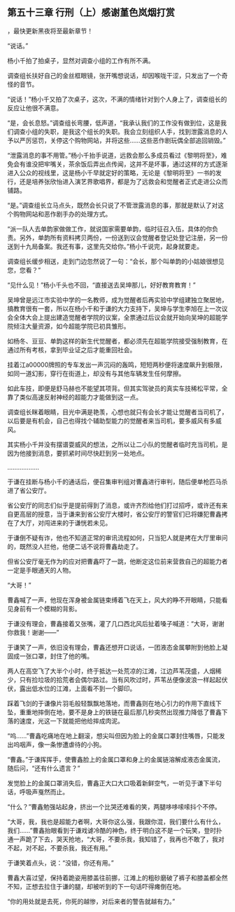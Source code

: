 ## 第五十三章 行刑（上）感谢堇色岚烟打赏
，最快更新黑夜将至最新章节！

“说话。”

杨小千拍了拍桌子，显然对调查小组的工作有所不满。

调查组长扶好自己的金丝框眼镜，张开嘴想说话，却因喉咙干涩，只发出了一个奇怪的音节。

“说话！”杨小千又拍了次桌子，这次，不满的情绪针对到个人身上了，调查组长的反应让他很不满意。

“是，会长息怒。”调查组长弯腰，低声道，“我承认我们的工作没有做到位，这是我们调查小组的失职，是我这个组长的失职。我会立刻组织人手，找到泄露消息的人予以严厉惩罚，关停这个购物网站，并将这些……这些恶作剧玩偶全部追回销毁。”

“泄露消息的事不用管。”杨小千抬手说道，远救会那么多成员看过《黎明将至》，难免会有谁没把牢嘴关，茶余饭后弄出点传闻，这并不是坏事，通过这样的方式逐渐进入公众的视线里，这是杨小千早就定好的策略，无论是《黎明将至》一书的发行，还是培养张欣怡进入演艺界歌唱界，都是为了远救会和觉醒者正式走进公众而铺路。

“是。”调查组长立马点头，既然会长只说了不管泄露消息的事，那就是默认了对这个购物网站和恶作剧手办的处理方式。

“派一队人去单韵家做做工作，就说国家需要单韵，临时征召入伍，具体的你负责。另外，单韵所有资料拷贝两份，一份送到议会觉醒者登记处登记注册，另一份送到十九局备案。我还有事，这里先交给你。”杨小千说完，起身就要走。

调查组长缓步相送，走到门边忽然说了一句：“会长，那个叫单韵的小姑娘很想见您，您看？”

“见什么见！”杨小千头也不回，“直接送去吴坤那儿，好好教育教育！”

吴坤曾是远江市实验中学的一名教师，成为觉醒者后再实验中学组建独立聚居地，搞教育很有一套，所以在杨小千和于谦的大力支持下，吴坤与学生李旭在上一次议会全体大会上提出建造觉醒者学院的议案，全票通过后议会就开始向吴坤的超能学院倾注大量资源，如今超能学院已初具雏形。

如杨冬、豆豆、单韵这样的新生代觉醒者，都必须先在超能学院接受强制教育，在通过所有考核，拿到毕业证之后才能重回社会。

挂着江a00000牌照的专车发出一声沉闷的轰鸣，短短两秒便将速度飙升到极限，如同一道幻影，穿行在街道上，却没有与其他车辆发生任何摩擦。

如此车技，即便是舒马赫也不能望其项背。但其实驾驶员的真实车技稀松平常，全靠了类似高速反射神经的超能力才能做到这一点。

调查组长眯着眼睛，目光中满是艳羡，心想也就只有会长才能让觉醒者当司机了，以后要是有机会，自己也得找个辅助型能力的觉醒者来当司机，要多威风有多威风。

其实杨小千并没有摆谱耍威风的想法，之所以让二小队的觉醒者临时充当司机，是因为他接到消息，要抓紧时间尽快赶到另一处地点。

………………

于谦在挂断与杨小千的通话后，便召集审判组对曹鑫进行审判，随后便单枪匹马杀进了省公安厅。

省公安厅的同志们似乎是提前得到了消息，或许齐烈给他们打过招呼，或许还有来自更高层的授意，当于谦来到省公安厅大楼时，省公安厅的警官们已将嫌犯曹鑫拷在了大厅，对闯进来的于谦恍若未见。

于谦倒不疑有诈，他也不知道正常的审讯流程如何，只当犯人就是拷在大厅里审问的，既然没人拦他，他便二话不说将曹鑫劫走了。

但省公安厅毫无作为的应对把曹鑫吓了一跳，他断定这位前来营救自己的超能力者一定是手眼通天的人物。

“大哥！”

曹鑫喊了一声，他现在浑身被金属链束缚着飞在天上，风大的睁不开眼睛，只能看见身前有一个模糊的背影。

于谦没有理会，曹鑫接着又张嘴，灌了几口西北风后扯着嗓子喊道：“大哥，谢谢你救我！谢谢――”

于谦笑了一声，依旧没有理会，曹鑫还想开口说话，一团液态金属攀附到他脸上凝固成一张口罩，封住了他的嘴。

两人在高空飞了大半个小时，终于抵达一处荒凉的江滩，江边芦苇茂盛，人烟稀少，只有捡垃圾的拾荒者会偶尔路过。当有风吹过时，芦苇丛便像波浪一样起起伏伏，露出低水位的江滩，上面看不到一个脚印。

踩着飞剑的于谦像片羽毛般轻飘飘地落地，而曹鑫则在地心引力的作用下直线下坠，重重地摔倒在地，要不是身上的铁链在最后那几秒突然出现推力降低了曹鑫下落的速度，光这一下就能把他给摔成肉泥。

“呜……”曹鑫吃痛地在地上翻滚，想尖叫但因为脸上的金属口罩封住嘴唇，只能发出呜咽声，像一条惨遭虐待的小狗。

“曹鑫。”于谦挥挥手，使曹鑫脸上的金属口罩和身上的金属链溶解成液态金属流，随后问，“还有什么遗言？”

发觉脸上的金属口罩消失后，曹鑫正大口大口吸着新鲜空气，一听见于谦下半句话，呼吸声戛然而止。

“什么？”曹鑫勉强站起身，挤出一个比哭还难看的笑，两腿哆哆嗦嗦抖个不停。

“大哥，我，我也是超能力者啊，大哥你这么强，我跟你混，我们要什么有什么，我们……”曹鑫抬眼看到于谦戏谑冷酷的神色，终于明白这不是一个玩笑，登时扑通一声跪了下去，哭天抢地，“大哥，不要杀我，我知错了，我再也不敢了，我对不起，对不起，不要杀我，我还有用。”

于谦笑着点头，说：“没错，你还有用。”

曹鑫大喜过望，保持着跪姿用膝盖往前挪，江滩上的粗砂磨破了裤子和膝盖都全然不知，正想去拉住于谦的腿，却被听到的下一句话吓得瘫倒在地。

“你的用处就是去死，你死的越惨，对后来者的警告就越有力。”

